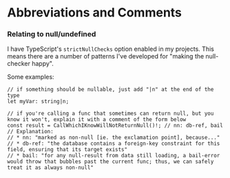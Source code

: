 # Abbreviations and Comments

### Relating to null/undefined

I have TypeScript's `strictNullChecks` option enabled in my projects. This means there are a number of patterns I've developed for "making the null-checker happy".

Some examples:
```
// if something should be nullable, just add "|n" at the end of the type
let myVar: string|n;

// if you're calling a func that sometimes can return null, but you know it won't, explain it with a comment of the form below
const result = CallWhichIKnowWillNotReturnNull()!; // nn: db-ref, bail
// Explanation:
// * nn: "marked as non-null [ie. the exclamation point], because..."
// * db-ref: "the database contains a foreign-key constraint for this field, ensuring that its target exists"
// * bail: "for any null-result from data still loading, a bail-error would throw that bubbles past the current func; thus, we can safely treat it as always non-null"
```